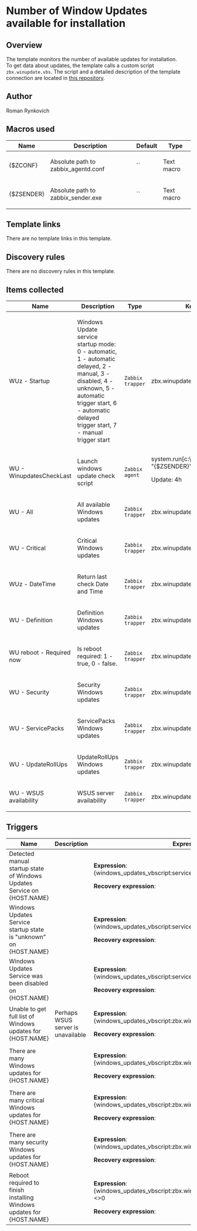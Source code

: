 # Number of Window Updates available for installation
## Overview
The template monitors the number of available updates for installation.  
To get data about updates, the template calls a custom script `zbx.winupdate.vbs`. The script and a detailed 
description of the template connection are located in [this repository](https://github.com/onlycrab/Winupdates_vbs).
## Author
Roman Rynkovich
## Macros used
|Name|Description|Default|Type|
|----|-----------|-------|----|
|{$ZCONF}|<p>Absolute path to zabbix_agentd.conf</p>|``|Text macro|
|{$ZSENDER}|<p>Absolute path to zabbix_sender.exe</p>|``|Text macro|
## Template links
There are no template links in this template.
## Discovery rules
There are no discovery rules in this template.
## Items collected
|Name|Description|Type|Key and additional info|
|----|-----------|----|----|
|WUz - Startup|<p>Windows Update service startup mode: 0 - automatic, 1 - automatic delayed, 2 - manual, 3 - disabled, 4 - unknown, 5 - automatic trigger start, 6 - automatic delayed trigger start, 7 - manual trigger start</p>|`Zabbix trapper`|zbx.winupdate.vbs.all|
|WU - WinupdatesCheckLast|<p>Launch windows update check script</p>|`Zabbix agent`|system.run[c:\zabbix\plugins\zbx.winupdate.vbs "{$ZSENDER}" "{$ZCONF}",nowait]<p>Update: 4h</p>|
|WU - All|<p>All available Windows updates</p>|`Zabbix trapper`|zbx.winupdate.vbs.all|
|WU - Critical|<p>Critical Windows updates</p>|`Zabbix trapper`|zbx.winupdate.vbs.critical|
|WUz - DateTime|<p>Return last check Date and Time</p>|`Zabbix trapper`|zbx.winupdate.vbs.datetime|
|WU - Definition|<p>Definition Windows updates</p>|`Zabbix trapper`|zbx.winupdate.vbs.definition|
|WU reboot - Required now|<p>Is reboot required: 1 - true, 0 - false.</p>|`Zabbix trapper`|zbx.winupdate.vbs.rebootrequired|
|WU - Security|<p>Security Windows updates</p>|`Zabbix trapper`|zbx.winupdate.vbs.security|
|WU - ServicePacks|<p>ServicePacks Windows updates</p>|`Zabbix trapper`|zbx.winupdate.vbs.servicepacks|
|WU - UpdateRollUps|<p>UpdateRollUps Windows updates</p>|`Zabbix trapper`|zbx.winupdate.vbs.updaterollups|
|WU - WSUS availability|<p>WSUS server availability</p>|`Zabbix trapper`|zbx.winupdate.vbs.wsusavailability|
## Triggers

|Name|Description|Expression|Priority|
|----|-----------|----------|--------|
|Detected manual startup state of Windows Updates Service on {HOST.NAME}||<p>**Expression**: {windows_updates_vbscript:service.info[wuauserv,startup].last()}=2</p><p>**Recovery expression**: </p>|info|
|Windows Updates Service startup state is &quot;unknown&quot; on {HOST.NAME}||<p>**Expression**: {windows_updates_vbscript:service.info[wuauserv,startup].last()}=4</p><p>**Recovery expression**: </p>|warning|
|Windows Updates Service was been disabled on {HOST.NAME}||<p>**Expression**: {windows_updates_vbscript:service.info[wuauserv,startup].last()}=3</p><p>**Recovery expression**: </p>|warning|
|Unable to get full list of Windows updates for {HOST.NAME}|Perhaps WSUS server is unavailable|<p>**Expression**: {windows_updates_vbscript:zbx.winupdate.wsusavailability.last()}=0</p><p>**Recovery expression**: </p>|warning|
|There are many Windows updates for {HOST.NAME}||<p>**Expression**: {windows_updates_vbscript:zbx.winupdate.all.last()}>10</p><p>**Recovery expression**: </p>|average|
|There are many critical Windows updates for {HOST.NAME}||<p>**Expression**: {windows_updates_vbscript:zbx.winupdate.critical.last()}>5</p><p>**Recovery expression**: </p>|average|
|There are many security Windows updates for {HOST.NAME}||<p>**Expression**: {windows_updates_vbscript:zbx.winupdate.security.last()}>5</p><p>**Recovery expression**: </p>|average|
|Reboot required to finish installing Windows updates for {HOST.NAME}||<p>**Expression**: {windows_updates_vbscript:zbx.winupdate.rebootrequired.last()}<>0</p><p>**Recovery expression**: </p>|average|
